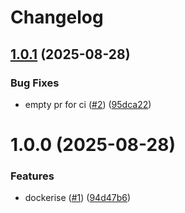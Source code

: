 # Changelog #

## [1.0.1](https://github.com/automata-tech/pflex-module-rs/compare/v1.0.0...v1.0.1) (2025-08-28)


### Bug Fixes

* empty pr for ci ([#2](https://github.com/automata-tech/pflex-module-rs/issues/2)) ([95dca22](https://github.com/automata-tech/pflex-module-rs/commit/95dca22cd103d75fa9d5855487f1cdcda7728a0d))

# 1.0.0 (2025-08-28)


### Features

* dockerise ([#1](https://github.com/automata-tech/pflex-module-rs/issues/1)) ([94d47b6](https://github.com/automata-tech/pflex-module-rs/commit/94d47b650300b39be51a51a88eef44a98d20af05))
